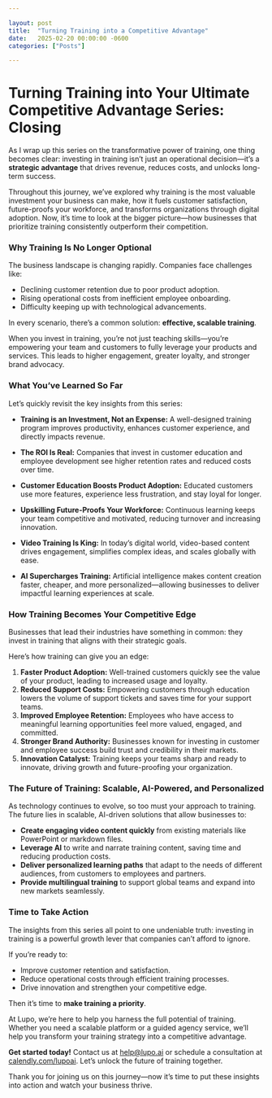 ```yaml
---

layout: post
title:  "Turning Training into a Competitive Advantage"
date:   2025-02-20 00:00:00 -0600
categories: ["Posts"] 

---
```


# Turning Training into Your Ultimate Competitive Advantage Series: Closing

As I wrap up this series on the transformative power of training, one thing becomes clear: investing in training isn’t just an operational decision—it’s a **strategic advantage** that drives revenue, reduces costs, and unlocks long-term success.

Throughout this journey, we’ve explored why training is the most valuable investment your business can make, how it fuels customer satisfaction, future-proofs your workforce, and transforms organizations through digital adoption. Now, it’s time to look at the bigger picture—how businesses that prioritize training consistently outperform their competition.

### **Why Training Is No Longer Optional**

The business landscape is changing rapidly. Companies face challenges like:

- Declining customer retention due to poor product adoption.
- Rising operational costs from inefficient employee onboarding.
- Difficulty keeping up with technological advancements.

In every scenario, there’s a common solution: **effective, scalable training**.

When you invest in training, you’re not just teaching skills—you’re empowering your team and customers to fully leverage your products and services. This leads to higher engagement, greater loyalty, and stronger brand advocacy.

### **What You’ve Learned So Far**

Let’s quickly revisit the key insights from this series:

- **Training is an Investment, Not an Expense:** A well-designed training program improves productivity, enhances customer experience, and directly impacts revenue.
  
- **The ROI Is Real:** Companies that invest in customer education and employee development see higher retention rates and reduced costs over time.

- **Customer Education Boosts Product Adoption:** Educated customers use more features, experience less frustration, and stay loyal for longer.

- **Upskilling Future-Proofs Your Workforce:** Continuous learning keeps your team competitive and motivated, reducing turnover and increasing innovation.

- **Video Training Is King:** In today’s digital world, video-based content drives engagement, simplifies complex ideas, and scales globally with ease.

- **AI Supercharges Training:** Artificial intelligence makes content creation faster, cheaper, and more personalized—allowing businesses to deliver impactful learning experiences at scale.

### **How Training Becomes Your Competitive Edge**

Businesses that lead their industries have something in common: they invest in training that aligns with their strategic goals.

Here’s how training can give you an edge:

1. **Faster Product Adoption:** Well-trained customers quickly see the value of your product, leading to increased usage and loyalty.
2. **Reduced Support Costs:** Empowering customers through education lowers the volume of support tickets and saves time for your support teams.
3. **Improved Employee Retention:** Employees who have access to meaningful learning opportunities feel more valued, engaged, and committed.
4. **Stronger Brand Authority:** Businesses known for investing in customer and employee success build trust and credibility in their markets.
5. **Innovation Catalyst:** Training keeps your teams sharp and ready to innovate, driving growth and future-proofing your organization.

### **The Future of Training: Scalable, AI-Powered, and Personalized**

As technology continues to evolve, so too must your approach to training. The future lies in scalable, AI-driven solutions that allow businesses to:

- **Create engaging video content quickly** from existing materials like PowerPoint or markdown files.
- **Leverage AI** to write and narrate training content, saving time and reducing production costs.
- **Deliver personalized learning paths** that adapt to the needs of different audiences, from customers to employees and partners.
- **Provide multilingual training** to support global teams and expand into new markets seamlessly.

### **Time to Take Action**

The insights from this series all point to one undeniable truth: investing in training is a powerful growth lever that companies can’t afford to ignore.

If you’re ready to:

- Improve customer retention and satisfaction.
- Reduce operational costs through efficient training processes.
- Drive innovation and strengthen your competitive edge.

Then it’s time to **make training a priority**.

At Lupo, we’re here to help you harness the full potential of training. Whether you need a scalable platform or a guided agency service, we’ll help you transform your training strategy into a competitive advantage.

**Get started today!** Contact us at [help@lupo.ai](mailto:help@lupo.ai) or schedule a consultation at [calendly.com/lupoai](https://calendly.com/lupoai). Let’s unlock the future of training together.

Thank you for joining us on this journey—now it’s time to put these insights into action and watch your business thrive.

